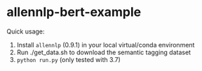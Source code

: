 # allennlp-bert-example
 
Quick usage:
1. Install `allennlp` (0.9.1) in your local virtual/conda environment
2. Run ./get_data.sh to download the semantic tagging dataset
3. `python run.py` (only tested with 3.7)
